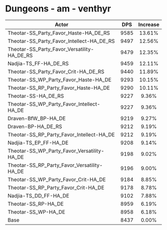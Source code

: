 # Dungeons - am - venthyr
| Actor | DPS | Increase |
|---|:---:|:---:|
|Theotar-SS_Party_Favor_Haste-HA_DE_RS|9585|13.61%|
|Theotar-SS_Party_Favor_Intellect-HA_DE_RS|9497|12.56%|
|Theotar-SS_Party_Favor_Versatility-HA_DE_RS|9479|12.35%|
|Nadjia-TS_FF-HA_DE_RS|9459|12.11%|
|Theotar-SS_Party_Favor_Crit-HA_DE_RS|9440|11.89%|
|Theotar-SS_WP_Party_Favor_Haste-HA_DE|9293|10.15%|
|Theotar-SS_RP_Party_Favor_Haste-HA_DE|9290|10.11%|
|Theotar-SS-HA_DE_RS|9227|9.36%|
|Theotar-SS_WP_Party_Favor_Intellect-HA_DE|9227|9.36%|
|Draven-BfW_BP-HA_DE|9219|9.27%|
|Draven-BP-HA_DE_RS|9212|9.19%|
|Theotar-SS_RP_Party_Favor_Intellect-HA_DE|9212|9.19%|
|Nadjia-TS_EP_FF-HA_DE|9208|9.14%|
|Theotar-SS_WP_Party_Favor_Versatility-HA_DE|9198|9.02%|
|Theotar-SS_RP_Party_Favor_Versatility-HA_DE|9196|9.00%|
|Theotar-SS_WP_Party_Favor_Crit-HA_DE|9184|8.85%|
|Theotar-SS_RP_Party_Favor_Crit-HA_DE|9178|8.78%|
|Nadjia-TS_DD_FF-HA_DE|9102|7.88%|
|Theotar-SS_RP-HA_DE|8959|6.19%|
|Theotar-SS_WP-HA_DE|8958|6.18%|
|Base|8437|0.00%|
